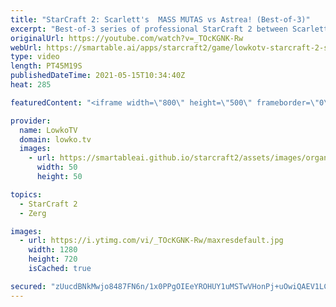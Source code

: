 ```yaml
---
title: "StarCraft 2: Scarlett's  MASS MUTAS vs Astrea! (Best-of-3)"
excerpt: "Best-of-3 series of professional StarCraft 2 between Scarlett and Astrea. In this series Scarlett goes for several types of aggression (Queen pushes, Swarm Hosts and Mutalisks) to prevent the game from going to the late game.  Support my work on Patreon: http://www.patreon.com/lowkotv Become a YouTube"
originalUrl: https://youtube.com/watch?v=_TOcKGNK-Rw
webUrl: https://smartable.ai/apps/starcraft2/game/lowkotv-starcraft-2-scarletts-mass-mutas-vs-astrea-best-of-3/
type: video
length: PT45M19S
publishedDateTime: 2021-05-15T10:34:40Z
heat: 285

featuredContent: "<iframe width=\"800\" height=\"500\" frameborder=\"0\" src=\"https://www.youtube.com/embed/_TOcKGNK-Rw\" allow=\"accelerometer; autoplay; encrypted-media; gyroscope; picture-in-picture\" allowfullscreen></iframe>"

provider:
  name: LowkoTV
  domain: lowko.tv
  images:
    - url: https://smartableai.github.io/starcraft2/assets/images/organizations/lowko.tv-50x50.jpg
      width: 50
      height: 50

topics:
  - StarCraft 2
  - Zerg

images:
  - url: https://i.ytimg.com/vi/_TOcKGNK-Rw/maxresdefault.jpg
    width: 1280
    height: 720
    isCached: true

secured: "zUucdBNkMwjo8487FN6n/1x0PPgOIEeYROHUY1uMSTwVHonPj+uOwiQAEV1LCpul3pzc2earQzb3XYxZvUlbY362pVQQJVl56gUHUb78iJRH8j6EQwwu3lY9xSwEWC77UJYsKVb5ILZwWgbzFCPP6eidacGOksu+mW3LWZBnXmJ6cuv3uGOCVgJ5xcMkXHUBxb0EMOJtmGiaBbd8PkHMknaiCf8DvKnFMCIkxRAaThKdX3NAklJyFNya5wY1Jg28VaGanw3PqByplLx2QkBCOABxNMG6fMpuQRTa6gIgV71oZeyi1CMBWk/n1AyrtHQ7fYxXAIcig4anMxiG/wRGB637bZYIgIa/y9qDZlVdtdEw42sc4DH/hFfIYgaHitzNL0nurz4ZJdeGijtDGpqLEMOMZLPmOV1VW9TAqEMyMEk=;1Kg1VSMB5uci+Kd3fiePxA=="
---
```


